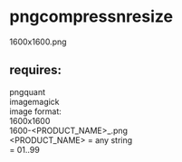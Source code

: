 # pngcompressnresize
1600x1600.png

## requires:
  pngquant  
  imagemagick  
  image format:  
    1600x1600  
    1600-<PRODUCT_NAME>_<nn>.png  
      <PRODUCT_NAME> = any string  
      <nn> = 01..99  
